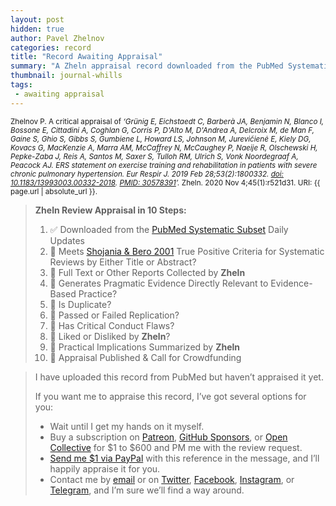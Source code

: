 ```yaml
---
layout: post
hidden: true
author: Pavel Zhelnov
categories: record
title: "Record Awaiting Appraisal"
summary: "A Zheln appraisal record downloaded from the PubMed Systematic Subset daily updates."
thumbnail: journal-whills
tags:
 - awaiting appraisal
---
```


<small id="citation">Zhelnov P. A critical appraisal of _‘Grünig E, Eichstaedt C, Barberà JA, Benjamin N, Blanco I, Bossone E, Cittadini A, Coghlan G, Corris P, D'Alto M, D'Andrea A, Delcroix M, de Man F, Gaine S, Ghio S, Gibbs S, Gumbiene L, Howard LS, Johnson M, Jurevičienė E, Kiely DG, Kovacs G, MacKenzie A, Marra AM, McCaffrey N, McCaughey P, Naeije R, Olschewski H, Pepke-Zaba J, Reis A, Santos M, Saxer S, Tulloh RM, Ulrich S, Vonk Noordegraaf A, Peacock AJ. ERS statement on exercise training and rehabilitation in patients with severe chronic pulmonary hypertension. Eur Respir J. 2019 Feb 28;53(2):1800332. [doi: 10.1183/13993003.00332-2018](https://doi.org/10.1183/13993003.00332-2018). [PMID: 30578391](https://pubmed.gov/30578391)’._ Zheln. 2020 Nov 4;45(1):r521d31. URI: {{ page.url | absolute_url }}.</small>

> **Zheln Review Appraisal in 10 Steps:**
>
> 1. ✅ Downloaded from the [PubMed Systematic Subset](https://github.com/p1m-ortho/qs-global-ortho-search-queries/blob/global-sr-query/README.md) Daily Updates
> 2. 🔄 Meets [Shojania & Bero 2001](https://www.researchgate.net/publication/11820967_Taking_Advantage_of_the_Explosion_of_Systematic_Reviews_An_Efficient_MEDLINE_Search_Strategy) True Positive Criteria for Systematic Reviews by Either Title or Abstract?
> 3. 🔄 Full Text or Other Reports Collected by **Zheln**
> 4. 🔄 Generates Pragmatic Evidence Directly Relevant to Evidence-Based Practice?
> 5. 🔄 Is Duplicate?
> 6. 🔄 Passed or Failed Replication?
> 7. 🔄 Has Critical Conduct Flaws?
> 8. 🔄 Liked or Disliked by **Zheln**?
> 9. 🔄 Practical Implications Summarized by **Zheln**
> 10. 🔄 Appraisal Published & Call for Crowdfunding

> I have uploaded this record from PubMed but haven’t appraised it yet.
>
> If you want me to appraise this record, I’ve got several options for you:
> * Wait until I get my hands on it myself.
> * Buy a subscription on [Patreon](https://patreon.com/zheln), [GitHub Sponsors](https://github.com/sponsors/drzhelnov), or [Open Collective](https://opencollective.com/zheln) for $1 to $600 and PM me with the review request.
> * [Send me $1 via PayPal](https://paypal.me/pjelnov) with this reference in the message, and I’ll happily appraise it for you.
> * Contact me by [email](mailto:pavel@zheln.com) or on [Twitter](https://twitter.com/drzhelnov), [Facebook](https://facebook.com/drzhelnov), [Instagram](https://instagram.com/igzheln), or [Telegram](https://t.me/drzhelnov), and I’m sure we’ll find a way around.
